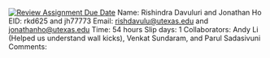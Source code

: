 [![Review Assignment Due Date](https://classroom.github.com/assets/deadline-readme-button-24ddc0f5d75046c5622901739e7c5dd533143b0c8e959d652212380cedb1ea36.svg)](https://classroom.github.com/a/nX2FRVY6)
Name: Rishindra Davuluri and Jonathan Ho
EID: rkd625 and jh77773
Email: rishdavulu@utexas.edu and jonathanho@utexas.edu
Time: 54 hours
Slip days: 1
Collaborators: Andy Li (Helped us understand wall kicks), Venkat Sundaram, and Parul Sadasivuni
Comments:

